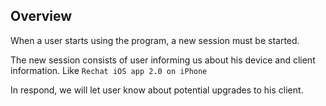 ## Overview

When a user starts using the program, a new session must be started.

The new session consists of user informing us about his device and client information.
Like `Rechat iOS app 2.0 on iPhone`

In respond, we will let user know about potential upgrades to his client.